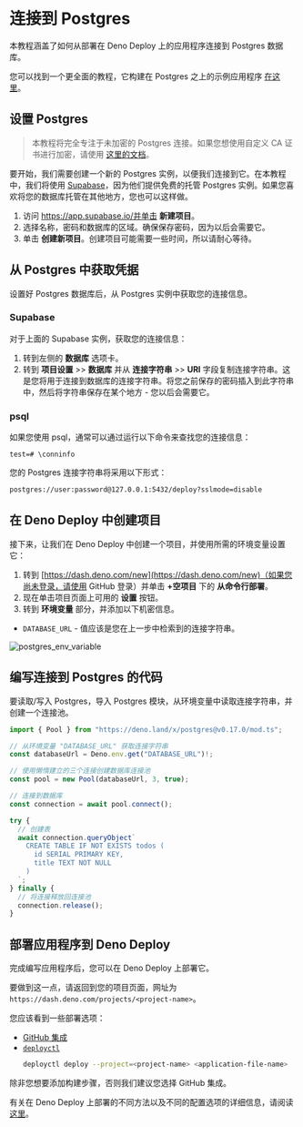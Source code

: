 # 连接到 Postgres

本教程涵盖了如何从部署在 Deno Deploy 上的应用程序连接到 Postgres 数据库。

您可以找到一个更全面的教程，它构建在 Postgres 之上的示例应用程序
[在这里](../tutorials/tutorial-postgres)。

## 设置 Postgres

> 本教程将完全专注于未加密的 Postgres 连接。如果您想使用自定义 CA
> 证书进行加密，请使用
> [这里的文档](https://deno-postgres.com/#/?id=ssltls-connection)。

要开始，我们需要创建一个新的 Postgres
实例，以便我们连接到它。在本教程中，我们将使用
[Supabase](https://supabase.com)，因为他们提供免费的托管 Postgres
实例。如果您喜欢将您的数据库托管在其他地方，您也可以这样做。

1. 访问 https://app.supabase.io/并单击 **新建项目**。
2. 选择名称，密码和数据库的区域。确保保存密码，因为以后会需要它。
3. 单击 **创建新项目**。创建项目可能需要一些时间，所以请耐心等待。

## 从 Postgres 中获取凭据

设置好 Postgres 数据库后，从 Postgres 实例中获取您的连接信息。

### Supabase

对于上面的 Supabase 实例，获取您的连接信息：

1. 转到左侧的 **数据库** 选项卡。
2. 转到 **项目设置** >> **数据库** 并从 **连接字符串** >> **URI**
   字段复制连接字符串。这是您将用于连接到数据库的连接字符串。将您之前保存的密码插入到此字符串中，然后将字符串保存在某个地方 -
   您以后会需要它。

### psql

如果您使用 psql，通常可以通过运行以下命令来查找您的连接信息：

```psql
test=# \conninfo
```

您的 Postgres 连接字符串将采用以下形式：

```sh
postgres://user:password@127.0.0.1:5432/deploy?sslmode=disable
```

## 在 Deno Deploy 中创建项目

接下来，让我们在 Deno Deploy 中创建一个项目，并使用所需的环境变量设置它：

1. 转到
   [https://dash.deno.com/new](https://dash.deno.com/new)（如果您尚未登录，请使用
   GitHub 登录）并单击 **+空项目** 下的 **从命令行部署**。
2. 现在单击项目页面上可用的 **设置** 按钮。
3. 转到 **环境变量** 部分，并添加以下机密信息。

- `DATABASE_URL` - 值应该是您在上一步中检索到的连接字符串。

![postgres_env_variable](../docs-images/postgres_env_variable.png)

## 编写连接到 Postgres 的代码

要读取/写入 Postgres，导入 Postgres
模块，从环境变量中读取连接字符串，并创建一个连接池。

```ts
import { Pool } from "https://deno.land/x/postgres@v0.17.0/mod.ts";

// 从环境变量 "DATABASE_URL" 获取连接字符串
const databaseUrl = Deno.env.get("DATABASE_URL")!;

// 使用懒惰建立的三个连接创建数据库连接池
const pool = new Pool(databaseUrl, 3, true);

// 连接到数据库
const connection = await pool.connect();

try {
  // 创建表
  await connection.queryObject`
    CREATE TABLE IF NOT EXISTS todos (
      id SERIAL PRIMARY KEY,
      title TEXT NOT NULL
    )
  `;
} finally {
  // 将连接释放回连接池
  connection.release();
}
```

## 部署应用程序到 Deno Deploy

完成编写应用程序后，您可以在 Deno Deploy 上部署它。

要做到这一点，请返回到您的项目页面，网址为
`https://dash.deno.com/projects/<project-name>`。

您应该看到一些部署选项：

- [GitHub 集成](ci_github)
- [`deployctl`](deployctl)
  ```sh
  deployctl deploy --project=<project-name> <application-file-name>
  ```

除非您想要添加构建步骤，否则我们建议您选择 GitHub 集成。

有关在 Deno Deploy 上部署的不同方法以及不同的配置选项的详细信息，请阅读
[这里](how-to-deploy)。
